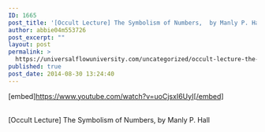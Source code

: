 ```yaml
---
ID: 1665
post_title: '[Occult Lecture] The Symbolism of Numbers,  by Manly P. Hall'
author: abbie04m553726
post_excerpt: ""
layout: post
permalink: >
  https://universalflowuniversity.com/uncategorized/occult-lecture-the-symbolism-of-numbers-by-manly-p-hall/
published: true
post_date: 2014-08-30 13:24:40
---
```

[embed]https://www.youtube.com/watch?v=uoCjsxI6UyI[/embed]</br></br>
<p>[Occult Lecture] The Symbolism of Numbers,  by Manly P. Hall</p>
